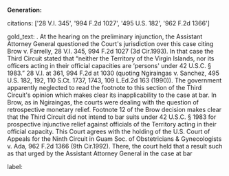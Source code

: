 **Generation:**



citations: ['28 V.I. 345', '994 F.2d 1027', '495 U.S. 182', '962 F.2d 1366']

gold_text: . At the hearing on the preliminary injunction, the Assistant Attorney General questioned the Court's jurisdiction over this case citing Brow v. Farrelly, 28 V.I. 345, 994 F.2d 1027 (3d Cir.1993). In that case the Third Circuit stated that “neither the Territory of the Virgin Islands, nor its officers acting in their official capacities are ‘persons' under 42 U.S.C. § 1983.” 28 V.I. at 361, 994 F.2d at 1030 (quoting Ngiraingas v. Sanchez, 495 U.S. 182, 192, 110 S.Ct. 1737, 1743, 109 L.Ed.2d 163 (1990)). The government apparently neglected to read the footnote to this section of the Third Circuit's opinion which makes clear its inapplicability to the case at bar. In Brow, as in Ngiraingas, the courts were dealing with the question of retrospective monetary relief. Footnote 12 of the Brow decision makes clear that the Third Circuit did not intend to bar suits under 42 U.S.C. § 1983 for prospective injunctive relief against officials of the Territory acting in their official capacity. This Court agrees with the holding of the U.S. Court of Appeals for the Ninth Circuit in Guam Soc. of Obstetricians & Gynecologists v. Ada, 962 F.2d 1366 (9th Cir.1992). There, the court held that a result such as that urged by the Assistant Attorney General in the case at bar

label: 